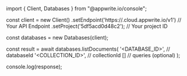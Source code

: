 import { Client, Databases } from "@appwrite.io/console";

const client = new Client()
    .setEndpoint('https://<REGION>.cloud.appwrite.io/v1') // Your API Endpoint
    .setProject('5df5acd0d48c2'); // Your project ID

const databases = new Databases(client);

const result = await databases.listDocuments(
    '<DATABASE_ID>', // databaseId
    '<COLLECTION_ID>', // collectionId
    [] // queries (optional)
);

console.log(response);

